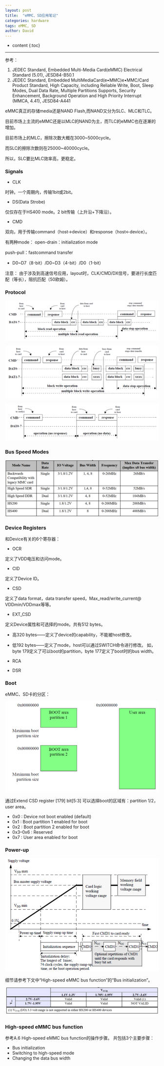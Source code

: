 ```yaml
---
layout: post
title:  "eMMC、SD应用笔记"
categories: hardware
tags: eMMC, SD
author: David
---
```


* content
{:toc}

---
参考：
1. JEDEC Standard, Embedded Multi-Media Card(eMMC) Electrical Standard (5.01), JESD84-B50.1
2. JEDEC Standard, Embedded MultiMediaCard(e•MMC)e•MMC/Card Product Standard, High Capacity, including Reliable Write, Boot,
Sleep Modes, Dual Data Rate, Multiple Partitions Supports, Security Enhancement, Background Operation and High Priority
Interrupt (MMCA, 4.41), JESD84-A441

eMMC真正的存储media还是NAND Flash,而NAND又分为SLC、MLC和TLC。

目前市场上主流的eMMC还是以MLC的NAND为主，而TLC的eMMC也在逐漸的增加。

目前市场上的MLC，擦除次数大概在3000~5000cycle。

而SLC的擦除次数则在25000~40000cycle。

所以，SLC要比MLC效率高，更稳定。

### Signals

* CLK

时钟。一个周期内，传输1bit或2bit。

* DS(Data Strobe)

仅仅存在于HS400 mode。2 bit传输（上升沿+下降沿）。

* CMD

双向，用于传输command（host->device）和response（host<-device）。

有两种mode：
open-drain：initialization mode

push-pull：fastcommand transfer


* D0~D7（8-bit）/D0~D3（4-bit）/D0（1-bit）

注意：
由于涉及到高速信号应用，layout时，CLK/CMD/DX信号，要进行长度匹配（等长），阻抗匹配（50欧姆）。

### Protocol

![Figure 1——Multiple-block read operation](https://github.com/titron/titron.github.io/raw/master/img/2020-06-28-emmc-sd_multiBlock_read.png)

![Figure 2——Multiple-block write operation](https://github.com/titron/titron.github.io/raw/master/img/2020-06-28-emmc-sd_multiBlock_write.png)

![Figure 3——No response and No data operation](https://github.com/titron/titron.github.io/raw/master/img/2020-06-28-emmc-sd_no_response_data.png)


### Bus Speed Modes

![Figure 4——Bus Speed Mode](https://github.com/titron/titron.github.io/raw/master/img/2020-06-28-emmc-sd_bus_speed_mode.png)


### Device Registers

和Device有关的6个寄存器：

* OCR

定义了VDD电压和访问mode。

* CID

定义了Device ID。

* CSD

定义了data format，data transfer speed，Max\_read/write\_current@ VDDmin/VDDmax等等。

* EXT_CSD

定义Device属性和可选择的mode。共有512 bytes。

* 高320 bytes——定义了device的capability，不能被host修改。
* 低192 bytes——定义了mode，host可以通过SWITCH命令进行修改。
               如，byte 179定义了可以boot的partition，byte 177定义了boot时的bus width。

* RCA

* DSR

### Boot

eMMC、SD卡的分区：

![Figure 5——Memory partition](https://github.com/titron/titron.github.io/raw/master/img/2020-06-28-emmc-sd_memory_partition.png)

通过Extend CSD register [179] bit[5:3] 可以选择boot的区域有：partition 1/2，user area。

* 0x0 : Device not boot enabled (default)
* 0x1 : Boot partition 1 enabled for boot
* 0x2 : Boot partition 2 enabled for boot
* 0x3–0x6 : Reserved
* 0x7 : User area enabled for boot

### Power-up

![Figure 6——Power-up](https://github.com/titron/titron.github.io/raw/master/img/2020-06-28-emmc-sd_powerup.png)

细节请参考下文中“High-speed eMMC bus function”的“Bus initialization”。

![Figure 7——eMMC voltage combination](https://github.com/titron/titron.github.io/raw/master/img/2020-06-28-emmc-sd_voltage_combination.png)


### High-speed eMMC bus function

参考A.6 High-speed eMMC bus function的操作步骤。
共包括3个主要步骤：

* Bus initialization
* Switching to high-speed mode
* Changing the data bus width
